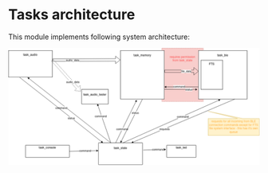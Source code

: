 # Tasks architecture

This module implements following system architecture:

![](tasks_architecture.drawio.png)
